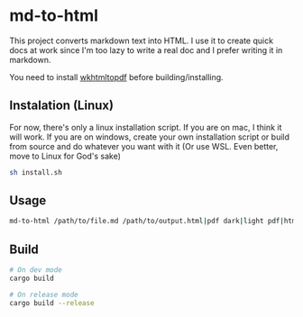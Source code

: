 # md-to-html

This project converts markdown text into HTML. I use it to create quick docs at work since I'm too lazy to write a real doc and I prefer writing it in markdown.

You need to install [wkhtmltopdf](https://wkhtmltopdf.org/downloads.html) before building/installing.

## Instalation (Linux)
For now, there's only a linux installation script. If you are on mac, I think it will work. If you are on windows, create your own installation script or build from source and do whatever you want with it (Or use WSL. Even better, move to Linux for God's sake)

``` bash
sh install.sh
```

## Usage

``` bash
md-to-html /path/to/file.md /path/to/output.html|pdf dark|light pdf|html
```

## Build

``` bash
# On dev mode
cargo build

# On release mode
cargo build --release
```
